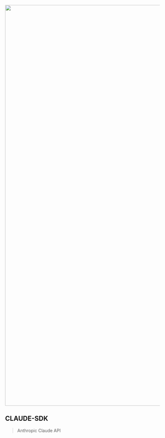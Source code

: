 <p align='center'>
    <img src='https://github.com/ConnectAI-E/Go-Claude/assets/50035229/88d59926-8111-46b5-9a26-e86321e67bca' alt='' width='1300'/>
</p>




## CLAUDE-SDK
> Anthropic Claude API
